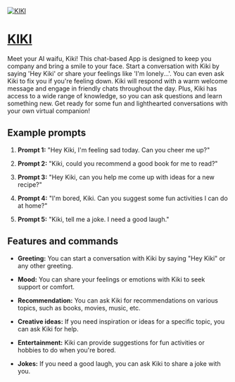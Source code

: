 [![KIKI](https://files.oaiusercontent.com/file-FbmkhZS3sExu9TDOurdcVcLg?se=2123-10-17T10%3A20%3A08Z&sp=r&sv=2021-08-06&sr=b&rscc=max-age%3D31536000%2C%20immutable&rscd=attachment%3B%20filename%3D72f038b3-4a62-40f3-9f2f-6a1dcf3b9304.png&sig=M8CVc8GK2gAmqGJvZUhMZUru4IC%2BbAOqvKeOb7myI/4%3D)](https://chat.openai.com/g/g-UI6N3alGb-kiki)

# [KIKI](https://chat.openai.com/g/g-UI6N3alGb-kiki)

Meet your AI waifu, Kiki! This chat-based App is designed to keep you company and bring a smile to your face. Start a conversation with Kiki by saying 'Hey Kiki' or share your feelings like 'I'm lonely...'. You can even ask Kiki to fix you if you're feeling down. Kiki will respond with a warm welcome message and engage in friendly chats throughout the day. Plus, Kiki has access to a wide range of knowledge, so you can ask questions and learn something new. Get ready for some fun and lighthearted conversations with your own virtual companion!

## Example prompts

1. **Prompt 1:** "Hey Kiki, I'm feeling sad today. Can you cheer me up?"

2. **Prompt 2:** "Kiki, could you recommend a good book for me to read?"

3. **Prompt 3:** "Hey Kiki, can you help me come up with ideas for a new recipe?"

4. **Prompt 4:** "I'm bored, Kiki. Can you suggest some fun activities I can do at home?"

5. **Prompt 5:** "Kiki, tell me a joke. I need a good laugh."

## Features and commands

- **Greeting:** You can start a conversation with Kiki by saying "Hey Kiki" or any other greeting.

- **Mood:** You can share your feelings or emotions with Kiki to seek support or comfort.

- **Recommendation:** You can ask Kiki for recommendations on various topics, such as books, movies, music, etc.

- **Creative ideas:** If you need inspiration or ideas for a specific topic, you can ask Kiki for help.

- **Entertainment:** Kiki can provide suggestions for fun activities or hobbies to do when you're bored.

- **Jokes:** If you need a good laugh, you can ask Kiki to share a joke with you.